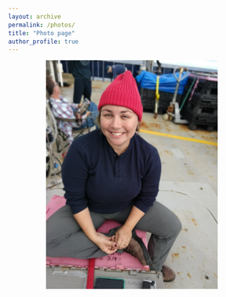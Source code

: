 ```yaml
---
layout: archive
permalink: /photos/
title: "Photo page"
author_profile: true
---
```


<p align="center">
  <img src="../images/IMG_20180908_133001286_PORTRAIT.jpg" width="350" title="hover text" alt="accessibility text">
</p>
